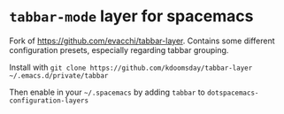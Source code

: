 # `tabbar-mode` layer for spacemacs

Fork of https://github.com/evacchi/tabbar-layer. Contains some different configuration presets, especially regarding tabbar grouping.

Install with `git clone https://github.com/kdoomsday/tabbar-layer ~/.emacs.d/private/tabbar`

Then enable in your `~/.spacemacs` by adding `tabbar` to 
`dotspacemacs-configuration-layers`
